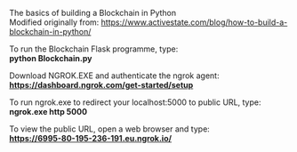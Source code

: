 The basics of building a Blockchain in Python<br>
Modified originally from: https://www.activestate.com/blog/how-to-build-a-blockchain-in-python/

To run the Blockchain Flask programme, type: <br>
<b>python Blockchain.py </b><br>

Download NGROK.EXE and authenticate the ngrok agent:<br>
<b>https://dashboard.ngrok.com/get-started/setup</b><br>

To run ngrok.exe to redirect your localhost:5000 to public URL, type:<br>
<b>ngrok.exe http 5000 </b><br>

To view the public URL, open a web browser and type: <br>
<b>https://6995-80-195-236-191.eu.ngrok.io/</b><br>
